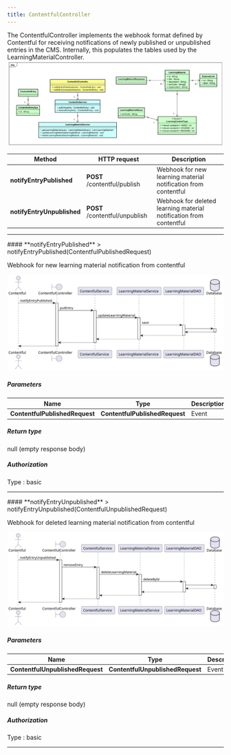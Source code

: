 ```yaml
---
title: ContentfulController
---
```


The ContentfulController implements the webhook format defined by Contentful for receiving notifications of newly published or unpublished entries in the CMS. Internally, this populates the tables used by the LearningMaterialController.  ![class diagram](/diagrams/classDiagrams/Contentful.svg) 

| Method | HTTP request | Description |
|------------- | ------------- | -------------|
| **notifyEntryPublished** | **POST** /contentful/publish | Webhook for new learning material notification from contentful |
| **notifyEntryUnpublished** | **POST** /contentful/unpublish | Webhook for deleted learning material notification from contentful |



<hr/>
#### **notifyEntryPublished**
> notifyEntryPublished(ContentfulPublishedRequest)

Webhook for new learning material notification from contentful

![sequence diagram](/diagrams/ContentfulController-notifyEntryPublished-sequence.svg)

##### Parameters

|Name | Type | Description  | Notes |
|------------- | ------------- | ------------- | -------------|
| **ContentfulPublishedRequest** | **ContentfulPublishedRequest**| Event | |

##### Return type

null (empty response body)

##### Authorization


Type
: basic



<hr/>
#### **notifyEntryUnpublished**
> notifyEntryUnpublished(ContentfulUnpublishedRequest)

Webhook for deleted learning material notification from contentful

![sequence diagram](/diagrams/ContentfulController-notifyEntryUnpublished-sequence.svg)

##### Parameters

|Name | Type | Description  | Notes |
|------------- | ------------- | ------------- | -------------|
| **ContentfulUnpublishedRequest** | **ContentfulUnpublishedRequest**| Event | |

##### Return type

null (empty response body)

##### Authorization


Type
: basic


<hr/>